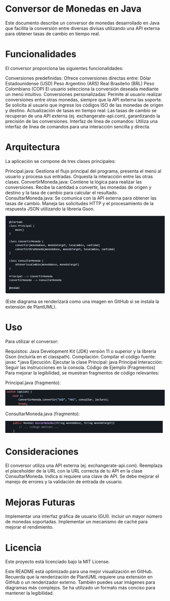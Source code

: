 # Conversor de Monedas en Java
Este documento describe un conversor de monedas desarrollado en Java que facilita la conversión entre diversas divisas 
utilizando una API externa para obtener tasas de cambio en tiempo real.

# Funcionalidades
El conversor proporciona las siguientes funcionalidades:

Conversiones predefinidas: Ofrece conversiones directas entre:
Dólar Estadounidense (USD)
Peso Argentino (ARS)
Real Brasileño (BRL)
Peso Colombiano (COP)
El usuario selecciona la conversión deseada mediante un menú intuitivo.
Conversiones personalizadas: Permite al usuario realizar conversiones entre otras monedas, siempre que la API externa las soporte. Se solicita al usuario que ingrese los códigos ISO de las monedas de origen y destino.
Actualización de tasas en tiempo real: Las tasas de cambio se recuperan de una API externa (ej. exchangerate-api.com), garantizando la precisión de las conversiones.
Interfaz de línea de comandos: Utiliza una interfaz de línea de comandos para una interacción sencilla y directa.

# Arquitectura
La aplicación se compone de tres clases principales:

Principal.java: Gestiona el flujo principal del programa, presenta el menú al usuario y procesa sus entradas. Orquesta la interacción entre las otras clases.
ConvertirMoneda.java: Contiene la lógica para realizar las conversiones. Recibe la cantidad a convertir, las monedas de origen y destino y la tasa de cambio para calcular el resultado.
ConsultarMoneda.java: Se comunica con la API externa para obtener las tasas de cambio. Maneja las solicitudes HTTP y el procesamiento de la respuesta JSON utilizando la librería Gson.

![Diagrama de Clases](/img/clases.JPG)

(Este diagrama se renderizará como una imagen en GitHub si se instala la extensión de PlantUML).


# Uso
Para utilizar el conversor:

Requisitos: Java Development Kit (JDK) versión 11 o superior y la librería Gson (incluirla en el classpath).
Compilación: Compilar el código fuente: javac *.java
Ejecución: Ejecutar la clase Principal: java Principal
Interacción: Seguir las instrucciones en la consola.
Código de Ejemplo (Fragmentos)
Para mejorar la legibilidad, se muestran fragmentos de código relevantes:

Principal.java (fragmento):

![Clase Principal.java](/img/fragmento.JPG)


ConsultarMoneda.java (fragmento):

![Clase ConsultarMoneda.java](/img/fragmento1.JPG)

# Consideraciones
El conversor utiliza una API externa (ej. exchangerate-api.com). Reemplaza el placeholder de la URL con la URL correcta de tu API en la clase ConsultarMoneda. 
Indica si requiere una clave de API.
Se debe mejorar el manejo de errores y la validación de entrada de usuario.

# Mejoras Futuras
Implementar una interfaz gráfica de usuario (GUI).
Incluir un mayor número de monedas soportadas.
Implementar un mecanismo de caché para mejorar el rendimiento.

# Licencia
Este proyecto está licenciado bajo la MIT License.

Este README está optimizado para una mejor visualización en GitHub. 
Recuerda que la renderización de PlantUML requiere una extensión en GitHub o un renderizador externo. 
También puedes usar imágenes para diagramas más complejos. Se ha utilizado un formato más conciso para mantener la legibilidad.
